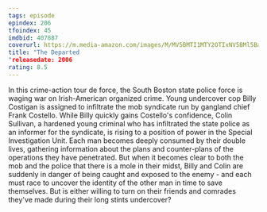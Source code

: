 ```yaml
---
tags: episode
epindex: 206
tfoindex: 45
imdbid: 407887
coverurl: https://m.media-amazon.com/images/M/MV5BMTI1MTY2OTIxNV5BMl5BanBnXkFtZTYwNjQ4NjY3._V1_SY300_CR0,0,202,300_.jpg
title: "The Departed
"releasedate: 2006
rating: 8.5
---
```


In this crime-action tour de force, the South Boston state police force is waging war on Irish-American organized crime. Young undercover cop Billy Costigan is assigned to infiltrate the mob syndicate run by gangland chief Frank Costello. While Billy quickly gains Costello's confidence, Colin Sullivan, a hardened young criminal who has infiltrated the state police as an informer for the syndicate, is rising to a position of power in the Special Investigation Unit. Each man becomes deeply consumed by their double lives, gathering information about the plans and counter-plans of the operations they have penetrated. But when it becomes clear to both the mob and the police that there is a mole in their midst, Billy and Colin are suddenly in danger of being caught and exposed to the enemy - and each must race to uncover the identity of the other man in time to save themselves. But is either willing to turn on their friends and comrades they've made during their long stints undercover?